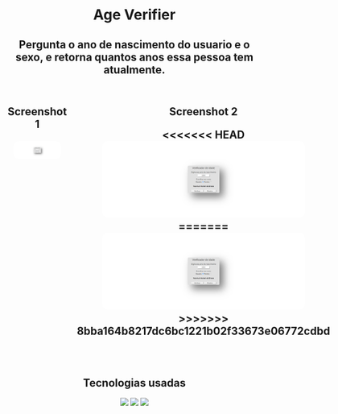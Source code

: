 <h1 align="center">Age Verifier</h1>
<h2 align="center">Pergunta o ano de nascimento do usuario e o sexo, e retorna quantos anos essa pessoa tem atualmente.<h2/>

<div class="screenshots" style="display: flex; gap: 20px">
  <h4 align="center"> Screenshot 1
    <p align="center">
      <img src="./design/age1.png" width="80%" style="border-radius:10px"/>
    </p>
  </h4>
  <h4 align="center"> Screenshot 2
    <p align="center">
<<<<<<< HEAD
      <img src="./design/age2.png" width="80%" style="border-radius:10px"/>
=======
      <img src="./design/age2.png" width="80%"  style="border-radius:10px"/>
>>>>>>> 8bba164b8217dc6bc1221b02f33673e06772cdbd
    </p>
  </h4>
</div>

<h2 align="center">Tecnologias usadas</h2>
<div align="center" >
  <img height="50" src="https://img.shields.io/badge/HTML5-E34F26?style=for-the-badge&logo=html5&logoColor=white">
  <img height="50" src="https://img.shields.io/badge/CSS3-1572B6?style=for-the-badge&logo=css3&logoColor=white">
  <img height="50" src="https://img.shields.io/badge/JavaScript-323330?style=for-the-badge&logo=javascript&logoColor=F7DF1E">
</div>
